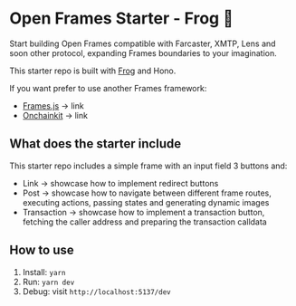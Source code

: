 # Open Frames Starter - Frog 🐸

Start building Open Frames compatible with Farcaster, XMTP, Lens and soon other protocol, expanding Frames boundaries to your imagination.

This starter repo is built with [Frog](https://frog.fm) and Hono.

If you want prefer to use another Frames framework:

- [Frames.js](https://framesjs.org) -> link
- [Onchainkit](https://onchainkit.xyz/) -> link

## What does the starter include

This starter repo includes a simple frame with an input field 3 buttons and:

- Link -> showcase how to implement redirect buttons
- Post -> showcase how to navigate between different frame routes, executing actions, passing states and generating dynamic images
- Transaction -> showcase how to implement a transaction button, fetching the caller address and preparing the transaction calldata

## How to use

1. Install: `yarn`
2. Run: `yarn dev`
3. Debug: visit `http://localhost:5137/dev`
